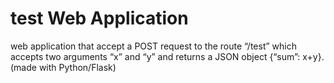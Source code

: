 # test Web Application
web application that accept a POST request to the route “/test” which accepts two arguments “x” and “y” and returns a JSON object {“sum”: x+y}.
(made with Python/Flask)
